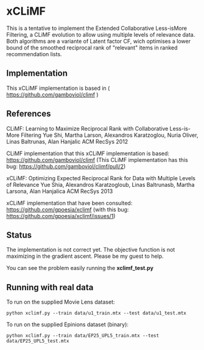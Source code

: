 xCLiMF
======

This is a tentative to implement the Extended Collaborative Less-isMore 
Filtering, a CLiMF evolution to allow using multiple levels of relevance data. 
Both algorithms are a variante of Latent factor CF, wich optimises a lower 
bound of the smoothed reciprocal rank of "relevant" items in ranked 
recommendation lists.

## Implementation

This xCLiMF implementation is based in ( https://github.com/gamboviol/climf ) 

## References

CLiMF: Learning to Maximize Reciprocal Rank with Collaborative Less-is-More Filtering
Yue Shi, Martha Larson, Alexandros Karatzoglou, Nuria Oliver, Linas Baltrunas, Alan Hanjalic
ACM RecSys 2012

CLiMF implementation that this xCLiMF implementation is based: 
https://github.com/gamboviol/climf (This CLiMF implementation has this bug:
https://github.com/gamboviol/climf/pull/2)

xCLiMF: Optimizing Expected Reciprocal Rank for Data with Multiple Levels of Relevance
Yue Shia, Alexandros Karatzogloub, Linas Baltrunasb, Martha Larsona, Alan Hanjalica
ACM RecSys 2013

xCLiMF implementation that have been consulted: 
https://github.com/gpoesia/xclimf (with this bug: 
https://github.com/gpoesia/xclimf/issues/1)

## Status

The implementation is not correct yet. The objective function is not maximizing 
in the gradient ascent. Please be my guest to help.

You can see the problem easily running the **xclimf_test.py**

## Running with real data

To run on the supplied Movie Lens dataset:

    python xclimf.py --train data/u1_train.mtx --test data/u1_test.mtx 

To run on the supplied Epinions dataset (binary):

    python xclimf.py --train data/EP25_UPL5_train.mtx --test data/EP25_UPL5_test.mtx
    
 
